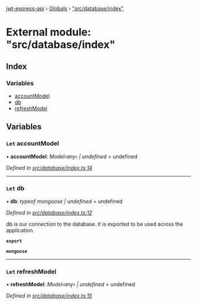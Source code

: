 [jwt-express-api](../README.md) › [Globals](../globals.md) › ["src/database/index"](_src_database_index_.md)

# External module: "src/database/index"

## Index

### Variables

* [accountModel](_src_database_index_.md#let-accountmodel)
* [db](_src_database_index_.md#let-db)
* [refreshModel](_src_database_index_.md#let-refreshmodel)

## Variables

### `Let` accountModel

• **accountModel**: *Model‹any› | undefined* = undefined

*Defined in [src/database/index.ts:14](https://github.com/Morganb816/JWT-Authentication/blob/f809911/src/database/index.ts#L14)*

___

### `Let` db

• **db**: *typeof mongoose | undefined* = undefined

*Defined in [src/database/index.ts:12](https://github.com/Morganb816/JWT-Authentication/blob/f809911/src/database/index.ts#L12)*

db is our connection to the database. it is exported to be used across the application.

**`export`** 

**`mongoose`** 

___

### `Let` refreshModel

• **refreshModel**: *Model‹any› | undefined* = undefined

*Defined in [src/database/index.ts:15](https://github.com/Morganb816/JWT-Authentication/blob/f809911/src/database/index.ts#L15)*
